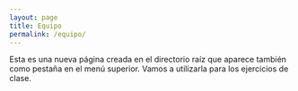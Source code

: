 ```yaml
---
layout: page
title: Equipo
permalink: /equipo/
---
```


Esta es una nueva página creada en el directorio raíz que aparece también como pestaña en el menú superior. Vamos a utilizarla para los ejercicios de clase. 
